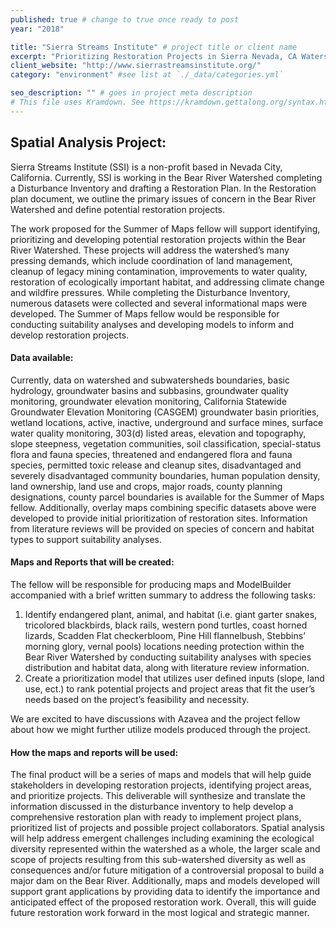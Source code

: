 ```yaml
---
published: true # change to true once ready to post
year: "2018"

title: "Sierra Streams Institute" # project title or client name
excerpt: "Prioritizing Restoration Projects in Sierra Nevada, CA Watershed: Using Suitability Analysis and Prioritization Models" # shows on project list page
client_website: "http://www.sierrastreamsinstitute.org/"
category: "environment" #see list at `./_data/categories.yml`

seo_description: "" # goes in project meta description
# This file uses Kramdown. See https://kramdown.gettalong.org/syntax.html for syntax
---
```


## Spatial Analysis Project:
Sierra Streams Institute (SSI) is a non-profit based in Nevada City, California. Currently, SSI is working in the Bear River Watershed completing a Disturbance Inventory and drafting a Restoration Plan. In the Restoration plan document, we outline the primary issues of concern in the Bear River Watershed and define potential restoration projects.

The work proposed for the Summer of Maps fellow will support identifying, prioritizing and developing potential restoration projects within the Bear River Watershed. These projects will address the watershed’s many pressing demands, which include coordination of land management, cleanup of legacy mining contamination, improvements to water quality, restoration of ecologically important habitat, and addressing climate change and wildfire pressures. While completing the Disturbance Inventory, numerous datasets were collected and several informational maps were developed. The Summer of Maps fellow would be responsible for conducting suitability analyses and developing models to inform and develop restoration projects.

#### Data available:
Currently, data on watershed and subwatersheds boundaries, basic hydrology, groundwater basins and subbasins, groundwater quality monitoring, groundwater elevation monitoring, California Statewide Groundwater Elevation Monitoring (CASGEM) groundwater basin priorities, wetland locations, active, inactive, underground and surface mines, surface water quality monitoring, 303(d) listed areas, elevation and topography, slope steepness, vegetation communities, soil classification, special-status flora and fauna species, threatened and endangered flora and fauna species, permitted toxic release and cleanup sites, disadvantaged and severely disadvantaged community boundaries, human population density, land ownership, land use and crops, major roads, county planning designations, county parcel boundaries is available for the Summer of Maps fellow. Additionally, overlay maps combining specific datasets above were developed to provide initial prioritization of restoration sites. Information from literature reviews will be provided on species of concern and habitat types to support suitability analyses.

#### Maps and Reports that will be created:
The fellow will be responsible for producing maps and ModelBuilder accompanied with a brief written summary to address the following tasks:
1.	Identify endangered plant, animal, and habitat (i.e. giant garter snakes, tricolored blackbirds, black rails, western pond turtles, coast horned lizards, Scadden Flat checkerbloom, Pine Hill flannelbush, Stebbins’ morning glory, vernal pools) locations needing protection within the Bear River Watershed by conducting suitability analyses with species distribution and habitat  data, along with literature review information.
2.	Create a prioritization model that utilizes user defined inputs (slope, land use, ect.) to rank potential projects and project areas that fit the user’s needs based on the project’s feasibility and necessity.

We are excited to have discussions with Azavea and the project fellow about how we might further utilize models produced through the project.

#### How the maps and reports will be used:
The final product will be a series of maps and models that will help guide stakeholders in developing restoration projects, identifying project areas, and prioritize projects. This deliverable will synthesize and translate the information discussed in the disturbance inventory to help develop a comprehensive restoration plan with ready to implement project plans, prioritized list of projects and possible project collaborators. Spatial analysis will help address emergent challenges including examining the ecological diversity represented within the watershed as a whole, the larger scale and scope of projects resulting from this sub-watershed diversity as well as consequences and/or future mitigation of a controversial proposal to build a major dam on the Bear River. Additionally, maps and models developed will support grant applications by providing data to identify the importance and anticipated effect of the proposed restoration work. Overall, this will guide future restoration work forward in the most logical and strategic manner.
